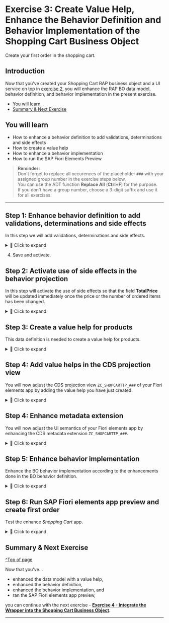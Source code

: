 # Exercise 3: Create Value Help, Enhance the Behavior Definition and Behavior Implementation of the Shopping Cart Business Object
<!-- description --> Create your first order in the shopping cart.

## Introduction

Now that you've created your Shopping Cart RAP business object and a UI service on top in [exercise 2](../ex2/README.md), you will enhance the RAP BO data model, behavior definition, and behavior implementation in the present exercise. 

- [You will learn](#you-will-learn)
- [Summary & Next Exercise](#summary--next-exercise)  

## You will learn  
- How to enhance a behavior definition to add validations, determinations and side effects   
- How to create a value help   
- How to enhance a behavior implementation  
- How to run the SAP Fiori Elements Preview  

> **Reminder:**   
> Don't forget to replace all occurences of the placeholder **`###`** with your assigned group number in the exercise steps below.  
> You can use the ADT function **Replace All** (**Ctrl+F**) for the purpose.   
> If you don't have a group number, choose a 3-digit suffix and use it for all exercises.

---

## Step 1: Enhance behavior definition to add validations, determinations and side effects

In this step we will add validations, determinations and side effects.   

<details>
  <summary>🔵 Click to expand</summary>
  
  1. Open your behavior definition **`ZR_SHOPCARTTP_###`** to enhance it. Add the following statements to your behavior definition:

      ```   
      update (features: instance);    
      ```   

     and    
    
      ``` 
      draft action(features: instance) Edit;   
      ```

      

<!--![projection](images/updatenew.png)-->
<img alt="projection" src="images/updatenew.png" width="50%">

  2. Replace the statement

     `draft determine action Prepare;` 
   
     in your behavior definition with the following code:   

        ``` 
        draft determine action Prepare { validation checkOrderedQuantity;  validation checkDeliveryDate;}
        determination setInitialOrderValues on modify { create; }
        determination calculateTotalPrice on modify { create; field Price, OrderQuantity; } 
        validation checkOrderedQuantity on save { create; field OrderQuantity; }
        validation checkDeliveryDate on save { create; field DeliveryDate; }
        ```
   
<!--![projection](images/bdef5xx.png) -->
<img alt="projection" src="images/bdef5xx.png" width="70%">

  3. Add side effects to update the field **TotalPrice**.   

     Add this code-snippet before the `mapping` statement.    

     ``` 
      //  side effects
      side effects
      {
        field Price affects field TotalPrice;
        field OrderQuantity affects field TotalPrice;
      }   
      ```

 
  4. Check your behavior definition:


     <details>
      <summary>🟡📄 Click to expand and view or copy the source code!</summary>    
  
      ```
      
      managed implementation in class ZBP_SHOPCARTTP_### unique;
      strict ( 2 );
      with draft;

      define behavior for ZR_SHOPCARTTP_### alias ShoppingCart
      persistent table zashopcart_###
      draft table ZDSHOPCART_###
      etag master LocalLastChangedAt
      lock master total etag LastChangedAt
      authorization master( global )
      {
      field ( readonly ) 
      OrderUUID,
      CreatedAt,
      CreatedBy,
      LastChangedAt,
      LastChangedBy,
      LocalLastChangedAt,
      PurchaseRequisition,
      PrCreationDate,
      OverallStatus;

      field ( numbering : managed )
      OrderUUID;

      create;
      update(features: instance) ;
      delete;

      draft action(features: instance) Edit;
      draft action Activate;
      draft action Discard; 
      draft action Resume;
      draft determine action Prepare { validation checkOrderedQuantity;  validation checkDeliveryDate;}
        determination setInitialOrderValues on modify { create; }
        determination calculateTotalPrice on modify { create; field Price, OrderQuantity; }
      validation checkOrderedQuantity on save { create; field OrderQuantity; }
      validation checkDeliveryDate on save { create; field DeliveryDate; }


      //  side effects
      side effects
      {
        field Price affects field TotalPrice;
        field OrderQuantity affects field TotalPrice;
      }   

 
      mapping for ZASHOPCART_### 
      {
        OrderUUID = order_uuid;
        OrderID = order_id;
        OrderedItem = ordered_item;
        Price = price;
        TotalPrice = total_price;
        Currency = currency;
        OrderQuantity = order_quantity;
        DeliveryDate = delivery_date;
        OverallStatus = overall_status;
        Notes = notes;
        CreatedBy = created_by;
        CreatedAt = created_at;
        LastChangedBy = last_changed_by;
        LastChangedAt = last_changed_at;
        LocalLastChangedAt = local_last_changed_at;
        PurchaseRequisition = purchase_requisition;
        PrCreationDate = pr_creation_date;
      }
      }
      **Hint:** Please replace **`###`** with your ID.
      
      ```
</details>
    
   4. Save and activate. 

</details>

## Step 2: Activate use of side effects in the behavior projection

In this step will activate the use of side effects so that the field **TotalPrice** will be updated immediately once the price or the number of ordered items has been changed.   

<details>
  <summary>🔵 Click to expand</summary>

  1. Open your behavior definition **`ZC_SHOPCARTTP_###`** to enhance it. Add the following statements to your behavior projection:

      ```   
      use side effects;      
      ```   

  2. Check your behavior projection:

     <details>
      <summary>🟡📄 Click to expand and view or copy the source code!</summary>
  
       ```
       projection;
       strict ( 2 );
       use draft;
       use side effects;

       define behavior for ZC_SHOPCARTTP_### alias ShoppingCart
       use etag



       {
         use create;
         use update;
         use delete;

         use action Edit;
         use action Activate;
         use action Discard;
         use action Resume;
         use action Prepare;
 
       }

       ```
     </details>   
    
</details>   

## Step 3: Create a value help for products

This data definition is needed to create a value help for products.

<details>
  <summary>🔵 Click to expand</summary>

 1. Right-click **Data Definitions** and select **New Data Definition**.
  
    <!-- ![projection](images/products.png) -->
    <img alt="projection" src="images/products.png" width="70%">


 2. Create a new data definition:
    - Name: `ZI_Products_###`
    - Description: `data definition for products`
  
      Click **Next >**.

      <!-- ![projection](images/products2.png) -->
      <img alt="projection" src="images/products2.png" width="70%">
  
 3. Click **Finish**.  
   
      <!--![projection](images/products3.png) -->
      <img alt="projection" src="images/products3.png" width="70%">

 4. In your data definition **`ZI_Products_###`** replace your code with following:

<details>
  <summary>🟡📄 Click to expand and view or copy the source code!</summary>
  
   ```
    @AbapCatalog.viewEnhancementCategory: [#NONE]
    @AccessControl.authorizationCheck: #NOT_REQUIRED
    @EndUserText.label: 'Value Help for I_PRODUCT'
    @Metadata.ignorePropagatedAnnotations: true
    @ObjectModel.usageType:{
      serviceQuality: #X,
      sizeCategory: #S,
      dataClass: #MIXED
    }
    define view entity ZI_PRODUCTS_###
      as select from I_Product
    {
      key Product                                                 as Product,
          _Text[1: Language=$session.system_language].ProductName as ProductText,
          @Semantics.amount.currencyCode: 'Currency'
          case
            when Product = 'D001' then cast ( 1000.00 as abap.dec(16,2) ) 
            when Product = 'D002' then cast ( 499.00 as abap.dec(16,2) ) 
            when Product = 'D003' then cast ( 799.00 as abap.dec(16,2) ) 
            when Product = 'D004' then cast ( 249.00 as abap.dec(16,2) )
            when Product = 'D005' then cast ( 1500.00 as abap.dec(16,2) ) 
            when Product = 'D006' then cast ( 30.00 as abap.dec(16,2) ) 
            else cast ( 100000.00 as abap.dec(16,2) ) 
          end                                                     as Price,
          
          @UI.hidden: true
          cast ( 'EUR' as abap.cuky( 5 ) )                        as Currency,

          @UI.hidden: true
          ProductGroup                                            as ProductGroup,

          @UI.hidden: true
          BaseUnit                                                as BaseUnit

    }
    where
        Product = 'D001'
      or Product = 'D002'
      or Product = 'D003'
      or Product = 'D004'
      or Product = 'D005'
      or Product = 'D006'
   ```

</details>
    
 5. Save and activate.

 6. You can test your CDS view entity by pressing F8 to start the _Data Preview_.   

</details>

## Step 4: Add value helps in the CDS projection view

You will now adjust the CDS projection view `ZC_SHOPCARTTP_###` of your Fiori elements app by adding the value help you have just created.

<details>
  <summary>🔵 Click to expand</summary>

 1. In the _Project Explorer_ navigate to the CDS projection view **`ZC_SHOPCARTTP_###`**.   
    
    <img alt="product value help" src="images/select_projection_view.png" width="70%">  

 2. Here add the following code above the fields **OrderedItem** and **Currenccy** :

    <img alt="product value help" src="images/add_value_helps.png" width="70%">

    ```ABAP
      @Consumption.valueHelpDefinition: [{ entity: 
                 {name: 'ZI_PRODUCTS_900' , element: 'ProductText' },
                 additionalBinding: [{ localElement: 'Price', element: 'Price', usage: #RESULT },
                                     { localElement: 'Currency', element: 'Currency', usage: #RESULT }
                                                                       ]
                 }]  
      OrderedItem,
    ```

    and

    ```ABAP
      @Consumption.valueHelpDefinition: [ { entity: { name: 'I_Currency', element: 'Currency' } } ]  
      Currency,
    ```   

</details>

## Step 4: Enhance metadata extension

You will now adjust the UI semantics of your Fiori elements app by enhancing the CDS metadata extension `ZC_SHOPCARTTP_###`.

<details>
  <summary>🔵 Click to expand</summary>
  
 1. In your metadata extension **`ZC_SHOPCARTTP_###`** replace your code with following:

  <details>
    <summary>🟡📄 Click to expand and view or copy the source code!</summary> 
  
   ```ABAP
    @Metadata.layer: #CORE
    @UI: {
      headerInfo: {
        typeName: 'ShoppingCart', 
        typeNamePlural: 'ShoppingCarts'
      , title: {
          type: #STANDARD,
          label: 'ShoppingCart',
          value: 'orderid'
        }
      },
      presentationVariant: [ {
        sortOrder: [ {
          by: 'OrderID',
          direction: #DESC
        } ],
        visualizations: [ {
          type: #AS_LINEITEM
        } ]
      } ]
    }
    annotate view ZC_SHOPCARTTP_### with
    {
      @UI.facet: [ {
        id: 'idIdentification', 
        type: #IDENTIFICATION_REFERENCE, 
        label: 'ShoppingCart', 
        position: 10 
      } ]
      @UI.hidden: true
      OrderUUID;
      
      @UI.lineItem: [ {
        position: 10 , 
        importance: #MEDIUM, 
        label: 'OrderID'
      } ]
      @UI.identification: [ {
        position: 10 , 
        label: 'OrderID'
      } ]
      OrderID;
      
      @UI.lineItem: [ {
        position: 20 , 
        importance: #MEDIUM, 
        label: 'OrderedItem'
      } ]
      @UI.identification: [ {
        position: 20 , 
        label: 'OrderedItem'
      } ]
      @Consumption.valueHelpDefinition: [{ entity: 
                    {name: 'ZI_PRODUCTS_###' , element: 'ProductText' },
                    additionalBinding: [{ localElement: 'Price', element: 'Price', usage: #RESULT },
                                        { localElement: 'Currency', element: 'Currency', usage: #RESULT }
                                                                          ]
                    }]  
      OrderedItem;
      
      @UI.lineItem: [ {
        position: 30 , 
        importance: #MEDIUM, 
        label: 'Price'
      } ]
      @UI.identification: [ {
        position: 30 , 
        label: 'Price'
      } ]
      Price;
      
      @UI.lineItem: [ {
        position: 40 , 
        importance: #MEDIUM, 
        label: 'TotalPrice'
      } ]
      @UI.identification: [ {
        position: 40 , 
        label: 'TotalPrice'
      } ]
      TotalPrice;
      
      @UI.lineItem: [ {
        position: 50 , 
        importance: #MEDIUM, 
        label: 'Currency'
      } ]
      @UI.identification: [ {
        position: 50 , 
        label: 'Currency'
      } ]
      @Consumption.valueHelpDefinition: [ { entity: { name: 'I_Currency', element: 'Currency' } } ]  
      Currency;
      
      @UI.lineItem: [ {
        position: 60 , 
        importance: #MEDIUM, 
        label: 'OrderQuantity'
      } ]
      @UI.identification: [ {
        position: 60 , 
        label: 'OrderQuantity'
      } ]
      OrderQuantity;
      
      @UI.lineItem: [ {
        position: 70 , 
        importance: #MEDIUM, 
        label: 'DeliveryDate'
      } ]
      @UI.identification: [ {
        position: 70 , 
        label: 'DeliveryDate'
      } ]
      DeliveryDate;
      
      @UI.lineItem: [ {
        position: 80 , 
        importance: #MEDIUM, 
        label: 'OverallStatus'
      } ]
      @UI.identification: [ {
        position: 80 , 
        label: 'OverallStatus'
      } ]
      OverallStatus;
      
      @UI.lineItem: [ {
        position: 90 , 
        importance: #MEDIUM, 
        label: 'Notes'
      } ]
      @UI.identification: [ {
        position: 90 , 
        label: 'Notes'
      } ]
      Notes;
      
      @UI.hidden: true
      LocalLastChangedAt;
      
      @UI.lineItem: [ {
        position: 100 , 
        importance: #MEDIUM, 
        label: 'PurchaseRequisition'
      },
      { type: #FOR_ACTION, dataAction: 'createPurchRqnBAPISave', label: 'Create PR via BAPI in SAVE' } ]
      @UI.identification: [ {
        position: 100 , 
        label: 'PurchaseRequisition'
      }, { type: #FOR_ACTION, dataAction: 'createPurchRqnBAPISave', label: 'Create PR via BAPI in SAVE' }  ]
      PurchaseRequisition;
      
      @UI.lineItem: [ {
        position: 110 , 
        importance: #MEDIUM, 
        label: 'PrCreationDate'
      } ]
      @UI.identification: [ {
        position: 110 , 
        label: 'PrCreationDate'
      } ]
      PrCreationDate;
    }
   ```
  </details>
    
 2. Save and activate.

   </details>
   
## Step 5: Enhance behavior implementation

Enhance the BO behavior implementation according to the enhancements done in the BO behavior definition.

<details>
  <summary>🔵 Click to expand</summary>

1. Open the behavior implementation **`ZBP_SHOPCARTTP_###`**, add the constant `c_overall_status` to your behavior implementation. In your **Local Types**, replace your code with following:
  
   Do not forget to replace all occurences of the placeholder **`###`** with your suffix. 
 
  <details>
    <summary>🟡📄 Click to expand and view or copy the source code!</summary>

   ```ABAP
    CLASS lhc_shopcart DEFINITION INHERITING FROM cl_abap_behavior_handler.
      PRIVATE SECTION.
        CONSTANTS:
          BEGIN OF c_overall_status,
            new       TYPE string VALUE 'New / Composing',
            submitted TYPE string VALUE 'Submitted / Approved',
            cancelled TYPE string VALUE 'Cancelled',
          END OF c_overall_status.
        METHODS:
          get_global_authorizations FOR GLOBAL AUTHORIZATION
            IMPORTING
            REQUEST requested_authorizations FOR ShoppingCart
            RESULT result,
          get_instance_features FOR INSTANCE FEATURES
            IMPORTING keys REQUEST requested_features FOR ShoppingCart RESULT result.

        METHODS calculateTotalPrice FOR DETERMINE ON MODIFY
          IMPORTING keys FOR ShoppingCart~calculateTotalPrice.

        METHODS setInitialOrderValues FOR DETERMINE ON MODIFY
          IMPORTING keys FOR ShoppingCart~setInitialOrderValues.

        METHODS checkDeliveryDate FOR VALIDATE ON SAVE
          IMPORTING keys FOR ShoppingCart~checkDeliveryDate.

        METHODS checkOrderedQuantity FOR VALIDATE ON SAVE
          IMPORTING keys FOR ShoppingCart~checkOrderedQuantity.
    ENDCLASS.

    CLASS lhc_shopcart IMPLEMENTATION.
      METHOD get_global_authorizations.
      ENDMETHOD.
      METHOD get_instance_features.

        " read relevant olineShop instance data
        READ ENTITIES OF zr_shopcarttp_### IN LOCAL MODE
          ENTITY ShoppingCart
            FIELDS ( OverallStatus )
            WITH CORRESPONDING #( keys )
          RESULT DATA(OnlineOrders)
          FAILED failed.

        " evaluate condition, set operation state, and set result parameter
        " update and checkout shall not be allowed as soon as purchase requisition has been created
        result = VALUE #( FOR OnlineOrder IN OnlineOrders
                          ( %tky                   = OnlineOrder-%tky
                            %features-%update
                              = COND #( WHEN OnlineOrder-OverallStatus = c_overall_status-submitted  THEN if_abap_behv=>fc-o-disabled
                                        WHEN OnlineOrder-OverallStatus = c_overall_status-cancelled THEN if_abap_behv=>fc-o-disabled
                                        ELSE if_abap_behv=>fc-o-enabled   )
                            %action-Edit
                              = COND #( WHEN OnlineOrder-OverallStatus = c_overall_status-submitted THEN if_abap_behv=>fc-o-disabled
                                        WHEN OnlineOrder-OverallStatus = c_overall_status-cancelled THEN if_abap_behv=>fc-o-disabled
                                        ELSE if_abap_behv=>fc-o-enabled   )

                            ) ).
      ENDMETHOD.

      METHOD calculateTotalPrice.
        DATA total_price TYPE zr_shopcarttp_###-TotalPrice.

        " read transfered instances
        READ ENTITIES OF zr_shopcarttp_### IN LOCAL MODE
          ENTITY ShoppingCart
            FIELDS ( OrderID TotalPrice )
            WITH CORRESPONDING #( keys )
          RESULT DATA(OnlineOrders).

        LOOP AT OnlineOrders ASSIGNING FIELD-SYMBOL(<OnlineOrder>).
          " calculate total value
          <OnlineOrder>-TotalPrice = <OnlineOrder>-Price * <OnlineOrder>-OrderQuantity.
        ENDLOOP.

        "update instances
        MODIFY ENTITIES OF zr_shopcarttp_### IN LOCAL MODE
          ENTITY ShoppingCart
            UPDATE FIELDS ( TotalPrice )
            WITH VALUE #( FOR OnlineOrder IN OnlineOrders (
                              %tky       = OnlineOrder-%tky
                              TotalPrice = <OnlineOrder>-TotalPrice
                            ) ).
      ENDMETHOD.

      METHOD setInitialOrderValues.

        DATA delivery_date TYPE I_PurchaseReqnItemTP-DeliveryDate.
        DATA(creation_date) = cl_abap_context_info=>get_system_date(  ).
        "set delivery date proposal
        delivery_date = cl_abap_context_info=>get_system_date(  ) + 14.
        "read transfered instances
        READ ENTITIES OF ZR_shopcarttp_### IN LOCAL MODE
          ENTITY ShoppingCart
            FIELDS ( OrderID OverallStatus  DeliveryDate )
            WITH CORRESPONDING #( keys )
          RESULT DATA(OnlineOrders).

        "delete entries with assigned order ID
        DELETE OnlineOrders WHERE OrderID IS NOT INITIAL.
        CHECK OnlineOrders IS NOT INITIAL.

        " **Dummy logic to determine order IDs**
        " get max order ID from the relevant active and draft table entries
        SELECT MAX( order_id ) FROM zashopcart_### INTO @DATA(max_order_id). "active table
        SELECT SINGLE FROM zdshopcart_### FIELDS MAX( orderid ) INTO @DATA(max_orderid_draft). "draft table
        IF max_orderid_draft > max_order_id.
          max_order_id = max_orderid_draft.
        ENDIF.

        "set initial values of new instances
        MODIFY ENTITIES OF ZR_SHOPCARTTP_### IN LOCAL MODE
          ENTITY ShoppingCart
            UPDATE FIELDS ( OrderID OverallStatus  DeliveryDate Price  )
            WITH VALUE #( FOR order IN OnlineOrders INDEX INTO i (
                              %tky          = order-%tky
                              OrderID       = max_order_id + i
                              OverallStatus = c_overall_status-new  "'New / Composing'
                              DeliveryDate  = delivery_date
                              CreatedAt     = creation_date
                            ) ).
        .
      ENDMETHOD.

      METHOD checkDeliveryDate.

   *   " read transfered instances
        READ ENTITIES OF zr_shopcarttp_### IN LOCAL MODE
          ENTITY ShoppingCart
            FIELDS ( DeliveryDate )
            WITH CORRESPONDING #( keys )
          RESULT DATA(OnlineOrders).

        DATA(creation_date) = cl_abap_context_info=>get_system_date(  ).

        "raise msg if delivery date is not ok
    LOOP AT OnlineOrders INTO DATA(online_order).
      APPEND VALUE #(  %tky           = Online_Order-%tky
                       %state_area    = 'VALIDATE_DELIVERYDATE'
                    ) TO reported-ShoppingCart.

      IF online_order-DeliveryDate IS INITIAL OR online_order-DeliveryDate = ' '.
        APPEND VALUE #( %tky = online_order-%tky ) TO failed-ShoppingCart.
        APPEND VALUE #( %tky         = online_order-%tky
                        %state_area   = 'VALIDATE_DELIVERYDATE'
                        %msg          = new_message_with_text(
                                severity = if_abap_behv_message=>severity-error
                                text     = 'Delivery Date cannot be initial' )
                        %element-deliverydate  = if_abap_behv=>mk-on
                      ) TO reported-ShoppingCart.

      ELSEIF  ( ( online_order-DeliveryDate ) - creation_date ) < 14.
        APPEND VALUE #(  %tky = online_order-%tky ) TO failed-ShoppingCart.
        APPEND VALUE #(  %tky          = online_order-%tky
                        %state_area   = 'VALIDATE_DELIVERYDATE'
                        %msg          = new_message_with_text(
                                severity = if_abap_behv_message=>severity-error
                                text     = 'Delivery Date should be atleast 14 days after the creation date'  )
                        %element-deliverydate  = if_abap_behv=>mk-on
                      ) TO reported-ShoppingCart.
      ENDIF.
    ENDLOOP.

      ENDMETHOD.

      METHOD checkOrderedQuantity.

        "read relevant order instance data
        READ ENTITIES OF zr_shopcarttp_### IN LOCAL MODE
        ENTITY ShoppingCart
        FIELDS ( OrderID OrderedItem OrderQuantity )
        WITH CORRESPONDING #( keys )
        RESULT DATA(OnlineOrders).

        "raise msg if 0 > qty <= 10
        LOOP AT OnlineOrders INTO DATA(OnlineOrder).
          APPEND VALUE #(  %tky           = OnlineOrder-%tky
                          %state_area    = 'VALIDATE_QUANTITY'
                        ) TO reported-ShoppingCart.

          IF OnlineOrder-OrderQuantity IS INITIAL OR OnlineOrder-OrderQuantity = ' '.
            APPEND VALUE #( %tky = OnlineOrder-%tky ) TO failed-ShoppingCart.
            APPEND VALUE #( %tky          = OnlineOrder-%tky
                            %state_area   = 'VALIDATE_QUANTITY'
                            %msg          = new_message_with_text(
                                    severity = if_abap_behv_message=>severity-error
                                    text     = 'Quantity cannot be empty' )
                            %element-orderquantity = if_abap_behv=>mk-on
                          ) TO reported-ShoppingCart.

          ELSEIF OnlineOrder-OrderQuantity > 10.
            APPEND VALUE #(  %tky = OnlineOrder-%tky ) TO failed-ShoppingCart.
            APPEND VALUE #(  %tky          = OnlineOrder-%tky
                            %state_area   = 'VALIDATE_QUANTITY'
                            %msg          = new_message_with_text(
                                    severity = if_abap_behv_message=>severity-error
                                    text     = 'Quantity should be below 10' )

                            %element-orderquantity  = if_abap_behv=>mk-on
                          ) TO reported-ShoppingCart.
          ENDIF.
        ENDLOOP.
      ENDMETHOD.
    ENDCLASS.
  ```
  </details>

2. Save and activate.

3. Go back to your behavior definition `ZR_SHOPCARTTP_###` and activate it again, if needed. 

</details>

## Step 6: Run SAP Fiori elements app preview and create first order
Test the enhance _Shopping Cart_ app.

<details>
  <summary>🔵 Click to expand</summary>
  
 1. Select **`ShoppingCart`** in your service binding and click **Preview** to open SAP Fiori elements preview.

     <!-- ![preview](images/uinew0.png)
     <img alt="preview" src="images/uinew0.png" width="70%">

 2. Click **Create** to create a new entry.

     <!-- ![preview](images/order.png) -->
     <img alt="preview" src="images/order.png" width="70%">

 3. Make use of the value help for ordered item and select one. Add also the ordered quantity and click **Create**.

     <!-- ![preview](images/order2.png) -->
     <img alt="preview" src="images/order2.png" width="70%">

 4. Your order is now created and the total price is calculated automatically.

     <!-- ![preview](images/order3.png) -->
     <img alt="preview" src="images/order3.png" width="70%">

</details>

## Summary & Next Exercise
[^Top of page](#)

Now that you've... 
- enhanced the data model with a value help,
- enhanced the behavior definition,
- enhanced the behavior implementation, and
- ran the SAP Fiori elements app preview,

you can continue with the next exercise - **[Exercise 4 - Integrate the Wrapper into the Shopping Cart Business Object](../ex4/README.md)**.

---
